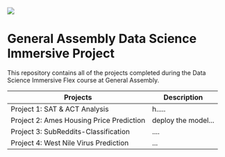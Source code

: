 # ![](https://ga-dash.s3.amazonaws.com/production/assets/logo-9f88ae6c9c3871690e33280fcf557f33.png)

# General Assembly Data Science Immersive Project

This repository contains all of the projects completed during the Data Science Immersive Flex course at General Assembly.

Projects|Description|
|---|---
Project 1: SAT & ACT Analysis| h.....
Project 2: Ames Housing Price Prediction|deploy the model...
Project 3: SubReddits-Classification |....
Project 4: West Nile Virus Prediction| ...
